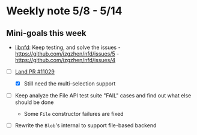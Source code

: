 # Weekly note 5/8 - 5/14


## Mini-goals this week
- [libnfd](https://github.com/izgzhen/nfd): Keep testing, and solve the issues
        - https://github.com/izgzhen/nfd/issues/5
        - https://github.com/izgzhen/nfd/issues/4
- [ ] [Land PR #11029](https://github.com/servo/servo/pull/11029)
    + [x] Still need the multi-selection support
- [ ] Keep analyze the File API test suite "FAIL" cases and find out what else should be done
    + Some `File` constructor failures are fixed
- [ ] Rewrite the `Blob`'s internal to support file-based backend

